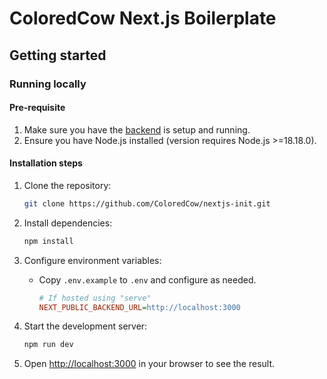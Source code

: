 # ColoredCow Next.js Boilerplate

## Getting started

### Running locally

#### Pre-requisite

1. Make sure you have the [backend](https://github.com/ColoredCow/laravel-init/blob/main/README.md) is setup and running.
2. Ensure you have Node.js installed (version requires Node.js >=18.18.0).

#### Installation steps

1. Clone the repository:

   ```sh
   git clone https://github.com/ColoredCow/nextjs-init.git
   ```

2. Install dependencies:

   ```sh
   npm install
   ```

3. Configure environment variables:

   - Copy `.env.example` to `.env` and configure as needed.

     ```ini
     # If hosted using "serve"
     NEXT_PUBLIC_BACKEND_URL=http://localhost:3000
     ```

4. Start the development server:

   ```sh
   npm run dev
   ```

5. Open [http://localhost:3000](http://localhost:3000) in your browser to see the result.
